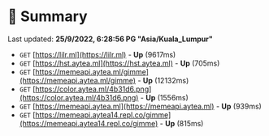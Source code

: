 # 📖 Summary
Last updated: **25/9/2022, 6:28:56 PG "Asia/Kuala_Lumpur"**

- `GET` [https://lilr.ml](https://lilr.ml) - **Up** (9617ms)
- `GET` [https://hst.aytea.ml](https://hst.aytea.ml) - **Up** (705ms)
- `GET` [https://memeapi.aytea.ml/gimme](https://memeapi.aytea.ml/gimme) - **Up** (12132ms)
- `GET` [https://color.aytea.ml/4b31d6.png](https://color.aytea.ml/4b31d6.png) - **Up** (1556ms)
- `GET` [https://memeapi.aytea.ml](https://memeapi.aytea.ml) - **Up** (939ms)
- `GET` [https://memeapi.aytea14.repl.co/gimme](https://memeapi.aytea14.repl.co/gimme) - **Up** (815ms)
